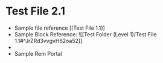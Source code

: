 # Test File 2.1
* Sample file reference [[Test File 1.1]]
* Sample Block Reference: ![[Test Folder (Level 1)/Test File 1.1#^JrZRd3vvgvH62oa52]]
* ![]()
* Sample Rem Portal
